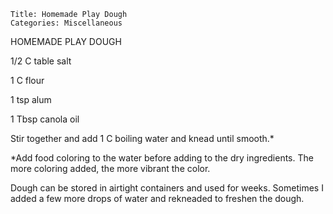 ~~~ recipe-info
Title: Homemade Play Dough
Categories: Miscellaneous
~~~

HOMEMADE PLAY DOUGH

1/2 C table salt

1 C flour

1 tsp alum

1 Tbsp canola oil

Stir together and add 1 C boiling water and knead until smooth.*

*Add food coloring to the water before adding to the dry ingredients.  The more coloring added, the
more vibrant the color.

Dough can be stored in airtight containers and used for weeks.  Sometimes I added a few more drops
of water and rekneaded to freshen the dough.
